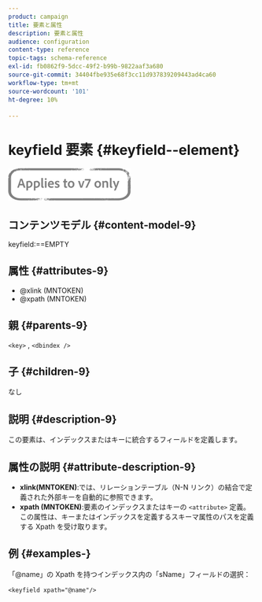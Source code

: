 ```yaml
---
product: campaign
title: 要素と属性
description: 要素と属性
audience: configuration
content-type: reference
topic-tags: schema-reference
exl-id: fb0862f9-5dcc-49f2-b99b-9822aaf3a680
source-git-commit: 34404fbe935e68f3cc11d937839209443ad4ca60
workflow-type: tm+mt
source-wordcount: '101'
ht-degree: 10%

---
```


# keyfield 要素 {#keyfield--element}

![](../../../assets/v7-only.svg)

## コンテンツモデル {#content-model-9}

keyfield:==EMPTY

## 属性 {#attributes-9}

* @xlink (MNTOKEN)
* @xpath (MNTOKEN)

## 親 {#parents-9}

`<key>`  ,  `<dbindex />`

## 子 {#children-9}

なし

## 説明 {#description-9}

この要素は、インデックスまたはキーに統合するフィールドを定義します。

## 属性の説明 {#attribute-description-9}

* **xlink(MNTOKEN)**:では、リレーションテーブル（N-N リンク）の結合で定義された外部キーを自動的に参照できます。
* **xpath (MNTOKEN)**:要素のインデックスまたはキーの `<attribute>`  定義。この属性は、キーまたはインデックスを定義するスキーマ属性のパスを定義する Xpath を受け取ります。

## 例 {#examples-}

「@name」の Xpath を持つインデックス内の「sName」フィールドの選択：

```
<keyfield xpath="@name"/>
```
